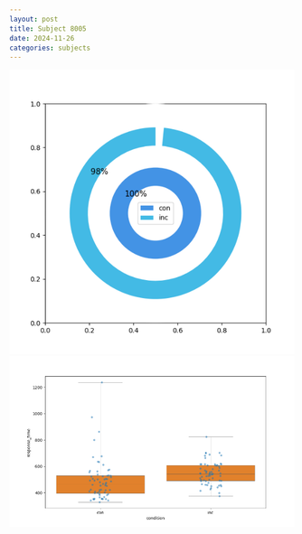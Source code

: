 ```yaml
---
layout: post
title: Subject 8005
date: 2024-11-26
categories: subjects
---
```


![](data/8005/run-11/8005_accuracy_by_condition.png)
![](data/8005/run-11/8005_rt.png)
